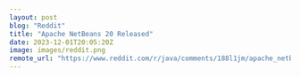 ```yaml
---
layout: post
blog: "Reddit"
title: "Apache NetBeans 20 Released"
date: 2023-12-01T20:05:20Z
image: images/reddit.png
remote_url: "https://www.reddit.com/r/java/comments/188l1jm/apache_netbeans_20_released/"
---
```

